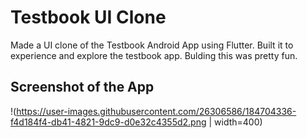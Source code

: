 # Testbook UI Clone

Made a UI clone of the Testbook Android App using Flutter. Built it to experience and explore the testbook app. Bulding this was pretty fun.

## Screenshot of the App

!(https://user-images.githubusercontent.com/26306586/184704336-f4d184f4-db41-4821-9dc9-d0e32c4355d2.png | width=400)


